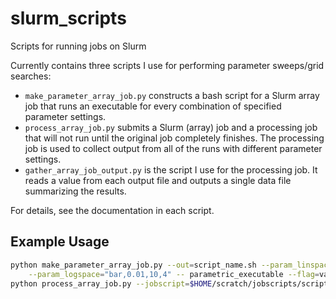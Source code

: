 # slurm_scripts
Scripts for running jobs on Slurm

Currently contains three scripts I use for performing parameter sweeps/grid searches:
- `make_parameter_array_job.py` constructs a bash script for a Slurm array job that runs an executable for every combination of specified parameter settings.
- `process_array_job.py` submits a Slurm (array) job and a processing job that will not run until the original job completely finishes. The processing job is used to collect output from all of the runs with different parameter settings.
- `gather_array_job_output.py` is the script I use for the processing job. It reads a value from each output file and outputs a single data file summarizing the results.

For details, see the documentation in each script.

## Example Usage
```bash
python make_parameter_array_job.py --out=script_name.sh --param_linspace="foo,0,5,6" \
    --param_logspace="bar,0.01,10,4" -- parametric_executable --flag=value positional_argument
python process_array_job.py --jobscript=$HOME/scratch/jobscripts/script_name.sh --process=process_array_job.py
```
